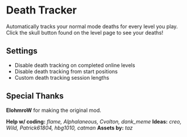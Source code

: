 # Death Tracker

Automatically tracks your normal mode deaths for every level you play.
Click the skull button found on the level page to see your deaths!

## Settings
- Disable death tracking on completed online levels
- Disable death tracking from start positions
- Custom death tracking session lengths

## Special Thanks

**ElohmroW** for making the original mod.

**Help w/ coding:** *flame, Alphalaneous, Cvolton, dank_meme*
**Ideas:** *creo, Wild, Patrick61804, hbg1010, catman*
**Assets by:** *taz*